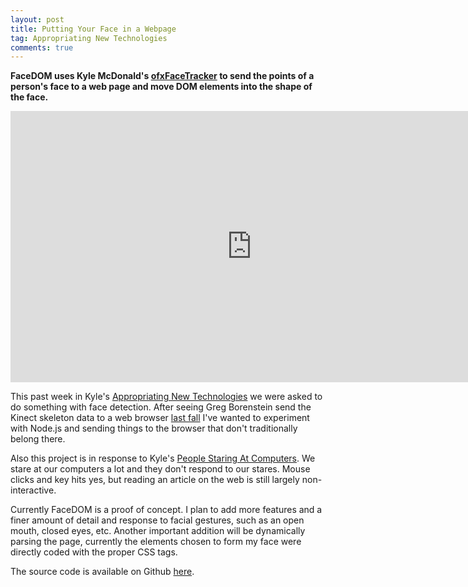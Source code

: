 ```yaml
---
layout: post
title: Putting Your Face in a Webpage
tag: Appropriating New Technologies
comments: true
---
```


**FaceDOM uses Kyle McDonald's [ofxFaceTracker](https://github.com/kylemcdonald/ofxFaceTracker) to send the points of a person's face to a web page and move DOM elements into the shape of the face.**

<iframe src="http://player.vimeo.com/video/36563425" width="772" height="434" frameborder="0"> </iframe>

This past week in Kyle's [Appropriating New Technologies](http://github.com/kylemcdonald/AppropriatingNewTechnologies) we were asked to do something with face detection. After seeing Greg Borenstein send the Kinect skeleton data to a web browser [last fall](http://urbanhonking.com/ideasfordozens/2011/10/27/streaming-kinect-skeleton-data-to-the-web-with-node-js/) I've wanted to experiment with Node.js and sending things to the browser that don't traditionally belong there.

Also this project is in response to Kyle's [People Staring At Computers](https://vimeo.com/groups/openframeworks/videos/25958231). We stare at our computers a lot and they don't respond to our stares. Mouse clicks and key hits yes, but reading an article on the web is still largely non-interactive.

Currently FaceDOM is a proof of concept. I plan to add more features and a finer amount of detail and response to facial gestures, such as an open mouth, closed eyes, etc. Another important addition will be dynamically parsing the page, currently the elements chosen to form my face were directly coded with the proper CSS tags.

The source code is available on Github [here](https://github.com/stevenklise/AppropriatingNewTechnologies/tree/master/week2).